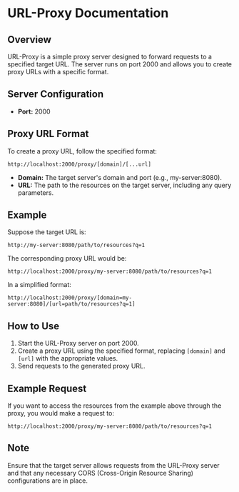 # URL-Proxy Documentation

## Overview

URL-Proxy is a simple proxy server designed to forward requests to a specified target URL. The server runs on port 2000 and allows you to create proxy URLs with a specific format.

## Server Configuration

- **Port:** 2000

## Proxy URL Format

To create a proxy URL, follow the specified format:

```
http://localhost:2000/proxy/[domain]/[...url]
```

- **Domain:** The target server's domain and port (e.g., my-server:8080).
- **URL:** The path to the resources on the target server, including any query parameters.

## Example

Suppose the target URL is:

```
http://my-server:8080/path/to/resources?q=1
```

The corresponding proxy URL would be:

```
http://localhost:2000/proxy/my-server:8080/path/to/resources?q=1
```

In a simplified format:

```
http://localhost:2000/proxy/[domain=my-server:8080]/[url=path/to/resources?q=1]
```

## How to Use

1. Start the URL-Proxy server on port 2000.
2. Create a proxy URL using the specified format, replacing `[domain]` and `[url]` with the appropriate values.
3. Send requests to the generated proxy URL.

## Example Request

If you want to access the resources from the example above through the proxy, you would make a request to:

```
http://localhost:2000/proxy/my-server:8080/path/to/resources?q=1
```

## Note

Ensure that the target server allows requests from the URL-Proxy server and that any necessary CORS (Cross-Origin Resource Sharing) configurations are in place.
